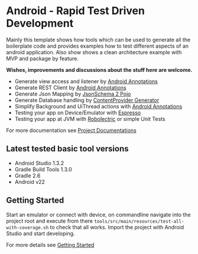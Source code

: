 # Android - Rapid Test Driven Development

Mainly this template shows how tools which can be used to generate all the boilerplate code and provides examples how to test different aspects of an android application.
Also show shows a clean architecture example with MVP and package by feature.

**Wishes, improvements and discussions about the stuff here are welcome.**

* Generate view access and listener by [Android Annotations](docs/src/main/resources/tools/androidannotations.md)
* Generate REST Client by [Android Annotations](docs/src/main/resources/tools/androidannotations.md)
* Generate Json Mapping by [JsonSchema 2 Pojo](docs/src/main/resources/tools/jsonschema2pojo.md)
* Generate Database handling by [ContentProvider Generator](docs/src/main/resources/tools/android_contentprovider_generator.md)
* Simplify Background and UiThread actions with [Android Annotations](docs/src/main/resources/tools/androidannotations.md)
* Testing your app on Device/Emulator with [Espresso](docs/src/main/resources/tools/espresso.md)
* Testing your app at JVM with [Robolectric](docs/src/main/resources/tools/robolectric.md) or simple Unit Tests

For more documentation see [Project Documentations](docs/src/main/resources/index.md)

## Latest tested basic tool versions

* Android Studio 1.3.2
* Gradle Build Tools 1.3.0
* Gradle 2.6
* Android v22

## Getting Started

Start an emulator or connect with device, on commandline navigate into the project root and execute from there `tools/src/main/resources/test-all-with-coverage.sh` to check that all works. Import the project with Android Studio and start developing.

For more details see [Getting Started](docs/src/main/resources/getting_started.md)

